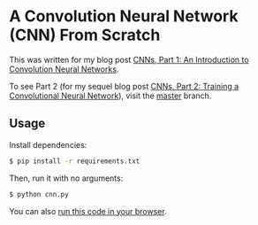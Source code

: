 # A Convolution Neural Network (CNN) From Scratch
This was written for my blog post [CNNs, Part 1: An Introduction to Convolution Neural Networks](https://victorzhou.com/blog/intro-to-cnns-part-1/).

To see Part 2 (for my sequel blog post [CNNs, Part 2: Training a Convolutional Neural Network](https://victorzhou.com/blog/intro-to-cnns-part-2/)), visit the [master](https://github.com/vzhou842/cnn-from-scratch) branch.

## Usage

Install dependencies:

```bash
$ pip install -r requirements.txt
```

Then, run it with no arguments:

```bash
$ python cnn.py
```

You can also [run this code in your browser](https://repl.it/@vzhou842/A-CNN-from-scratch-Part-1).
